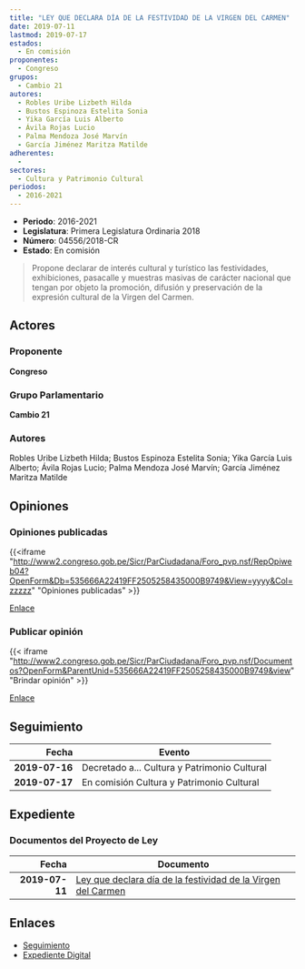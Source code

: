 ```yaml
---
title: "LEY QUE DECLARA DÍA DE LA FESTIVIDAD DE LA VIRGEN DEL CARMEN"
date: 2019-07-11
lastmod: 2019-07-17
estados: 
  - En comisión
proponentes: 
  - Congreso
grupos: 
  - Cambio 21
autores: 
  - Robles Uribe Lizbeth Hilda
  - Bustos Espinoza Estelita Sonia
  - Yika García Luis Alberto
  - Ávila Rojas Lucio
  - Palma Mendoza José Marvín
  - García Jiménez Maritza Matilde
adherentes: 
  - 
sectores: 
  - Cultura y Patrimonio Cultural
periodos: 
  - 2016-2021
---
```


- **Periodo**: 2016-2021
- **Legislatura**: Primera Legislatura Ordinaria 2018
- **Número**: 04556/2018-CR
- **Estado**: En comisión

> Propone declarar de interés cultural y turístico las festividades, exhibiciones, pasacalle y muestras masivas de carácter nacional que tengan por objeto la promoción, difusión y preservación de la expresión cultural de la Virgen del Carmen.


## Actores

### Proponente

**Congreso**

### Grupo Parlamentario

**Cambio 21**

### Autores

Robles Uribe Lizbeth Hilda; Bustos Espinoza Estelita Sonia; Yika García Luis Alberto; Ávila Rojas Lucio; Palma Mendoza José Marvín; García Jiménez Maritza Matilde


## Opiniones

### Opiniones publicadas

{{<iframe "http://www2.congreso.gob.pe/Sicr/ParCiudadana/Foro_pvp.nsf/RepOpiweb04?OpenForm&Db=535666A22419FF2505258435000B9749&View=yyyy&Col=zzzzz" "Opiniones publicadas" >}}

[Enlace](http://www2.congreso.gob.pe/Sicr/ParCiudadana/Foro_pvp.nsf/RepOpiweb04?OpenForm&Db=535666A22419FF2505258435000B9749&View=yyyy&Col=zzzzz)
### Publicar opinión

{{< iframe "http://www2.congreso.gob.pe/Sicr/ParCiudadana/Foro_pvp.nsf/Documentos?OpenForm&ParentUnid=535666A22419FF2505258435000B9749&view" "Brindar opinión" >}}

[Enlace](http://www2.congreso.gob.pe/Sicr/ParCiudadana/Foro_pvp.nsf/Documentos?OpenForm&ParentUnid=535666A22419FF2505258435000B9749&view)

## Seguimiento

| Fecha | Evento |
|------:|--------|
| **2019-07-16** | Decretado a... Cultura y Patrimonio Cultural|
| **2019-07-17** | En comisión Cultura y Patrimonio Cultural|


## Expediente


### Documentos del Proyecto de Ley

| Fecha | Documento |
|------:|--------|
| **2019-07-11** | [Ley que declara día de la festividad de la Virgen del Carmen](http://www.leyes.congreso.gob.pe/Documentos/2016_2021/Proyectos_de_Ley_y_de_Resoluciones_Legislativas/PL0455620190711.pdf) |

## Enlaces 

- [Seguimiento](http://www2.congreso.gob.pe/Sicr/TraDocEstProc/CLProLey2016.nsf/f7fff46988ca05b1052578e100829cc7/a878c71df8c2740105258435007d64ca?OpenDocument)
- [Expediente Digital](http://www2.congreso.gob.pe/Sicr/TraDocEstProc/CLProLey2016.nsf/f7fff46988ca05b1052578e100829cc7/a878c71df8c2740105258435007d64ca?OpenDocument&Click=05257FB7005EB655.eb71d0cf91d8294e05256cdf006b5706/$Body/0.1C6C)
